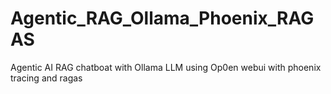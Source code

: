# Agentic_RAG_Ollama_Phoenix_RAGAS
Agentic AI RAG chatboat with Ollama LLM using Op0en webui with phoenix tracing and ragas
